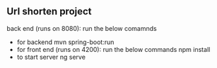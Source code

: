 Url shorten project
--------------------
back end (runs on 8080): run the below comamnds
- for backend
mvn spring-boot:run
- for front end (runs on 4200): run the below commands
npm install
- to start server
ng serve


